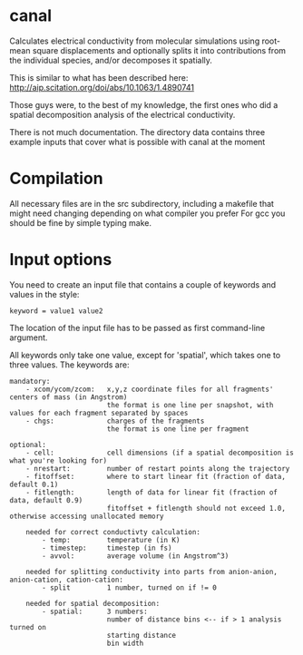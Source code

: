 # canal

Calculates electrical conductivity from molecular simulations using root-mean square displacements and optionally splits it into contributions
from the individual species, and/or decomposes it spatially.

This is similar to what has been described here:
    http://aip.scitation.org/doi/abs/10.1063/1.4890741

Those guys were, to the best of my knowledge, the first ones who did a spatial decomposition analysis of the electrical conductivity.

There is not much documentation. The directory data contains three example inputs that cover what is possible with canal at the moment

# Compilation

All necessary files are in the src subdirectory, including a makefile that might need changing depending on what compiler you prefer
For gcc you should be fine by simple typing make.

# Input options

You need to create an input file that contains a couple of keywords and values in the style:

    keyword = value1 value2

The location of the input file has to be passed as first command-line argument.

All keywords only take one value, except for 'spatial', which takes one to three values.
The keywords are:

    mandatory:
        - xcom/ycom/zcom:   x,y,z coordinate files for all fragments' centers of mass (in Angstrom)
                            the format is one line per snapshot, with values for each fragment separated by spaces
        - chgs:             charges of the fragments
                            the format is one line per fragment

    optional:
        - cell:             cell dimensions (if a spatial decomposition is what you're looking for)
        - nrestart:         number of restart points along the trajectory
        - fitoffset:        where to start linear fit (fraction of data, default 0.1)
        - fitlength:        length of data for linear fit (fraction of data, default 0.9)
                            fitoffset + fitlength should not exceed 1.0, otherwise accessing unallocated memory

        needed for correct conductivty calculation:
            - temp:         temperature (in K)
            - timestep:     timestep (in fs)
            - avvol:        average volume (in Angstrom^3)

        needed for splitting conductivity into parts from anion-anion, anion-cation, cation-cation:
            - split         1 number, turned on if != 0

        needed for spatial decomposition:
            - spatial:      3 numbers:
                            number of distance bins <-- if > 1 analysis turned on
                            starting distance
                            bin width
